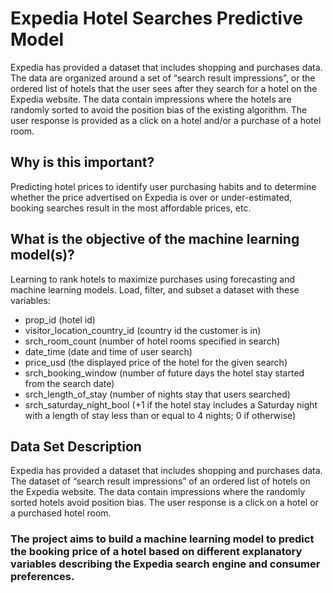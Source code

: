 # Expedia Hotel Searches Predictive Model 
Expedia has provided a dataset that includes shopping and purchases data. The data are organized around a set of “search result impressions”, or the ordered list of hotels that the user sees after they search for a hotel on the Expedia website. The data contain impressions where the hotels are randomly sorted to avoid the position bias of the existing algorithm. The user response is provided as a click on a hotel and/or a purchase of a hotel room.

## Why is this important?
Predicting hotel prices to identify user purchasing habits and to determine whether the price advertised on Expedia is over or under-estimated, booking searches result in the most affordable prices, etc.
 
## What is the objective of the machine learning model(s)?
Learning to rank hotels to maximize purchases using forecasting and machine learning models. Load, filter, and subset a dataset with these variables:
- prop_id (hotel id)
- visitor_location_country_id (country id the customer is in)
- srch_room_count (number of hotel rooms specified in search)
- date_time (date and time of user search)
- price_usd (the displayed price of the hotel for the given search)
- srch_booking_window (number of future days the hotel stay started from the search date)
- srch_length_of_stay (number of nights stay that users searched)
- srch_saturday_night_bool (+1 if the hotel stay includes a Saturday night with a length of stay less than or equal to 4 nights; 0 if otherwise)

## Data Set Description
Expedia has provided a dataset that includes shopping and purchases data. The dataset of “search result impressions” of an ordered list of hotels on the Expedia website. The data contain impressions where the randomly sorted hotels avoid position bias. The user response is a click on a hotel or a purchased hotel room. 

### The project aims to build a machine learning model to predict the booking price of a hotel based on different explanatory variables describing the Expedia search engine and consumer preferences.
